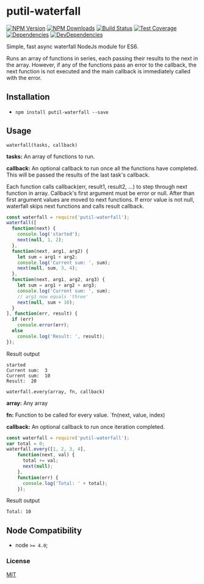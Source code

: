 # putil-waterfall

[![NPM Version][npm-image]][npm-url]
[![NPM Downloads][downloads-image]][downloads-url]
[![Build Status][travis-image]][travis-url]
[![Test Coverage][coveralls-image]][coveralls-url]
[![Dependencies][dependencies-image]][dependencies-url]
[![DevDependencies][devdependencies-image]][devdependencies-url]

Simple, fast async waterfall NodeJs module for ES6.

Runs an array of functions in series, each passing their results to the next in the array. However, if any of the functions pass an error to the callback, the next function is not executed and the main callback is immediately called with the error.

## Installation

  - `npm install putil-waterfall --save`

## Usage

`waterfall(tasks, callback)`

**tasks:** An array of functions to run.

**callback:** An optional callback to run once all the functions have completed. This will be passed the results of the last task's callback.

Each function calls callback(err, result1, result2, ...) to step through next function in array. Callback's first argument must be error or null. After than first argument values are moved to next functions. If error value is not null, waterfall skips next functions and calls result callback. 

```javascript
const waterfall = require('putil-waterfall');
waterfall([
  function(next) {
    console.log('started');
    next(null, 1, 2);
  },
  function(next, arg1, arg2) {
    let sum = arg1 + arg2;
    console.log('Current sum: ', sum);
    next(null, sum, 3, 4);
  },
  function(next, arg1, arg2, arg3) {
    let sum = arg1 + arg2 + arg3;
    console.log('Current sum: ', sum);
    // arg1 now equals 'three'
    next(null, sum + 10);
  }
], function(err, result) {
  if (err)
    console.error(err);
  else
    console.log('Result: ', result);
});
```
Result output
```
started
Current sum:  3
Current sum:  10
Result:  20
```

`waterfall.every(array, fn, callback)`

**array:** Any array

**fn:** Function to be called for every value. `fn(next, value, index)

**callback:** An optional callback to run once iteration completed.

 

```javascript
const waterfall = require('putil-waterfall');
var total = 0;
waterfall.every([1, 2, 3, 4],
    function(next, val) {
      total += val;
      next(null);
    },
    function(err) {
      console.log('Total: ' + total);      
    });
```
Result output
```
Total: 10
```
## Node Compatibility

  - node `>= 4.0`;
  
### License
[MIT](LICENSE)

[npm-image]: https://img.shields.io/npm/v/putil-waterfall.svg
[npm-url]: https://npmjs.org/package/putil-waterfall
[travis-image]: https://img.shields.io/travis/panates/putil-waterfall/master.svg
[travis-url]: https://travis-ci.org/panates/putil-waterfall
[coveralls-image]: https://img.shields.io/coveralls/panates/putil-waterfall/master.svg
[coveralls-url]: https://coveralls.io/r/panates/putil-waterfall
[downloads-image]: https://img.shields.io/npm/dm/putil-waterfall.svg
[downloads-url]: https://npmjs.org/package/putil-waterfall
[gitter-image]: https://badges.gitter.im/panates/putil-waterfall.svg
[gitter-url]: https://gitter.im/panates/putil-waterfall?utm_source=badge&utm_medium=badge&utm_campaign=pr-badge&utm_content=badge
[dependencies-image]: https://david-dm.org/panates/putil-waterfall/status.svg
[dependencies-url]:https://david-dm.org/panates/putil-waterfall
[devdependencies-image]: https://david-dm.org/panates/putil-waterfall/dev-status.svg
[devdependencies-url]:https://david-dm.org/panates/putil-waterfall?type=dev
[quality-image]: http://npm.packagequality.com/shield/putil-waterfall.png
[quality-url]: http://packagequality.com/#?package=putil-waterfall
